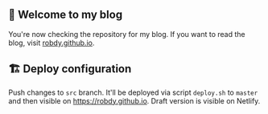 ## 👋 Welcome to my blog

You're now checking the repository for my blog. If you want to read the blog, visit [robdy.github.io](https://robdy.github.io).

## 🏗️ Deploy configuration
Push changes to `src` branch. It'll be deployed via script `deploy.sh` to `master` and then visible on https://robdy.github.io. Draft version is visible on Netlify.
